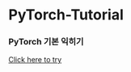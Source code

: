 # PyTorch-Tutorial
### PyTorch 기본 익히기
[Click here to try](https://tutorials.pytorch.kr/beginner/basics/intro.html)